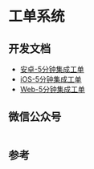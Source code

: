 # 工单系统

## 开发文档

* [安卓-5分钟集成工单](https://github.com/xiaper/android/tree/master/ticket)
* [iOS-5分钟集成工单](https://github.com/xiaper/ios/tree/master/ticket)
* [Web-5分钟集成工单](https://github.com/xiaper/web/tree/master/ticket)

## 微信公众号

<img :src="$withBase('/image/qrcode_xiaperio_430.jpg')" style="width:250px;"/>

## 参考
